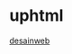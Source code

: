 # uphtml

[desainweb](https://www.canva.com/design/DAFwR9fFjbE/yIN9aZ1t9itITms_gWYE_Q/edit?utm_content=DAFwR9fFjbE&utm_campaign=designshare&utm_medium=link2&utm_source=sharebutton)
